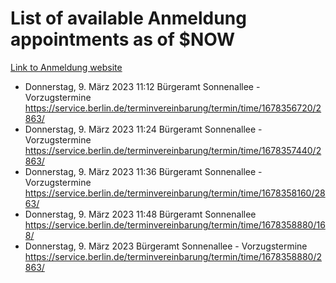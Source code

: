 # List of available Anmeldung appointments as of $NOW
[Link to Anmeldung website](https://service.berlin.de/terminvereinbarung/termin/tag.php?termin=1&anliegen[]=120686&dienstleisterlist=122210,122217,327316,122219,327312,122227,327314,122231,327346,122243,327348,122254,122252,329742,122260,329745,122262,329748,122271,327278,122273,327274,122277,327276,330436,122280,327294,122282,327290,122284,327292,122291,327270,122285,327266,122286,327264,122296,327268,150230,329760,122297,327286,122294,327284,122312,329763,122314,329775,122304,327330,122311,327334,122309,327332,317869,122281,327352,122279,329772,122283,122276,327324,122274,327326,122267,329766,122246,327318,122251,327320,122257,327322,122208,327298,122226,327300&herkunft=http%3A%2F%2Fservice.berlin.de%2Fdienstleistung%2F120686%2F)
- Donnerstag, 9. März 2023 11:12 Bürgeramt Sonnenallee - Vorzugstermine https://service.berlin.de/terminvereinbarung/termin/time/1678356720/2863/
- Donnerstag, 9. März 2023 11:24 Bürgeramt Sonnenallee - Vorzugstermine https://service.berlin.de/terminvereinbarung/termin/time/1678357440/2863/
- Donnerstag, 9. März 2023 11:36 Bürgeramt Sonnenallee - Vorzugstermine https://service.berlin.de/terminvereinbarung/termin/time/1678358160/2863/
- Donnerstag, 9. März 2023 11:48 Bürgeramt Sonnenallee https://service.berlin.de/terminvereinbarung/termin/time/1678358880/168/
- Donnerstag, 9. März 2023  Bürgeramt Sonnenallee - Vorzugstermine https://service.berlin.de/terminvereinbarung/termin/time/1678358880/2863/
